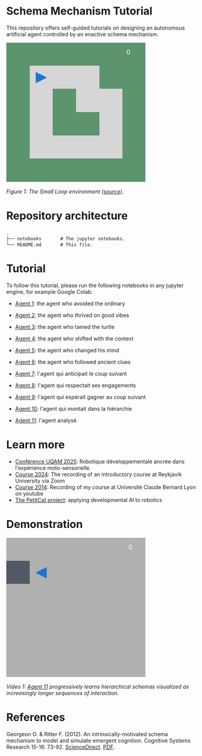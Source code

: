 # Schema Mechanism Tutorial

This repository offers self-guided tutorials on designing an autonomous artificial agent controlled by an enactive schema mechanism. 

![small loop](small_loop.png)

_Figure 1: The Small Loop environment ([source](experiments/small_loop.ipynb))._

# Repository architecture

```
.
├── notebooks       # The jupyter notebooks.
└── README.md       # This file.
```

# Tutorial

To follow this tutorial, please run the following notebooks in any jupyter engine, for example Google Colab:

* [Agent 1](notebooks/agent1.ipynb): the agent who avoided the ordinary
* [Agent 2](notebooks/agent2.ipynb): the agent who thrived on good vibes
* [Agent 3](notebooks/agent3.ipynb): the agent who tamed the turtle
* [Agent 4](notebooks/agent4.ipynb): the agent who shifted with the context
* [Agent 5](notebooks/agent5.ipynb): the agent who changed his mind
* [Agent 6](notebooks/agent6.ipynb): the agent who followed ancient clues


* [Agent 7](notebooks/agent7.ipynb): l'agent qui anticipait le coup suivant
* [Agent 8](notebooks/agent8.ipynb): l'agent qui respectait ses engagements
* [Agent 9](notebooks/agent9.ipynb): l'agent qui espérait gagner au coup suivant 
* [Agent 10](notebooks/agent10.ipynb): l'agent qui montait dans la hiérarchie 
* [Agent 11](notebooks/agent11.ipynb): l'agent analysé 

# Learn more

* [Conférence UQAM 2025](https://youtu.be/lhuhBeAi1h0): Robotique développementale ancrée dans l'expérience moto-sensorielle.
* [Course 2024](https://eu01web.zoom.us/rec/play/EPmd-6POQz1Dz9M4Pi8IyBoC_A-EiBSNcfqSuvHixIVoONXL7f0RrAhg619A5XvMqUMaJrG0YyhKyiw4.xASIDuUxviA3xbzC?canPlayFromShare=true&from=share_recording_detail&continueMode=true&componentName=rec-play&originRequestUrl=https%3A%2F%2Feu01web.zoom.us%2Frec%2Fshare%2FkkmT0RHFoovctgea6JM74ZxNLvrzB0mY32alikbNC73YV7YJpDiQJcyXAVLf9Zq-.vY3o7QTS166adn6g): The recording of an introductory course at Reykjavik University via Zoom
* [Course 2014](https://www.youtube.com/playlist?list=PLlSPp5EpW5vEkajUvAG7r9HgDamIzZLUe): Recording of my course at Université Claude Bernard Lyon on youtube 
* [The PetitCat project](https://github.com/OlivierGeorgeon/osoyoo): applying developmental AI to robotics

# Demonstration


![schema mechanism](agent11.gif)

_Video 1: [Agent 11](notebooks/agent11.ipynb) progressively learns hierarchical schemas visualized as increasingly longer sequences of interaction._

# References

Georgeon O. & Ritter F. (2012). An intrinsically-motivated schema mechanism to model and simulate emergent cognition. 
Cognitive Systems Research 15-16: 73-92. 
[ScienceDirect](https://doi.org/10.1016/j.cogsys.2011.07.003). 
[PDF](https://hal.science/hal-01353099v1).

